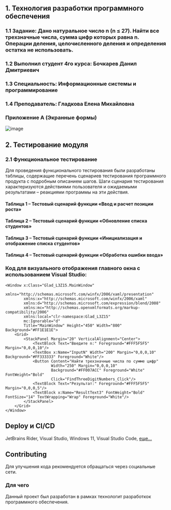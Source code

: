 ## 1. Технология разработки программного обеспечения
### 1.1 Задание: Дано натуральное число n (n ≤ 27). Найти все трехзначные числа, сумма цифр которых равна n. Операции деления, целочисленного деления и определения остатка не использовать.
### 1.2 Выполнил студент 4го курса: Бочкарев Данил Дмитриевич
### 1.3 Специальность: Информационные системы и программирование
### 1.4 Преподаватель: Гладкова Елена Михайловна

### Приложение A (Экранные формы)
![image](https://github.com/user-attachments/assets/4a4c7568-730e-4ade-800e-60c6aaeb4ddf)



## 2. Тестирование модуля
### 2.1 Функциональное тестирование
Для проведения функционального тестирования были разработаны таблицы, содержащие перечень сценариев тестирования программного продукта с подробным описанием шагов. Шаги сценария тестирования характеризуются действиями пользователя и ожидаемыми результатами – реакциями программы на эти действия.



#### Таблица 1 – Тестовый сценарий функции «Ввод и расчет позиции роста»


#### Таблица 2 – Тестовый сценарий функции «Обновление списка студентов»


#### Таблица 3 – Тестовый сценарий функции «Инициализация и отображение списка студентов»


#### Таблица 4 – Тестовый сценарий функции «Обработка ошибки ввода»


### Код для визуального отображения главного окна с использованием Visual Studio:
```xaml
<Window x:Class="Glad_L3Z15.MainWindow"
        xmlns="http://schemas.microsoft.com/winfx/2006/xaml/presentation"
        xmlns:x="http://schemas.microsoft.com/winfx/2006/xaml"
        xmlns:d="http://schemas.microsoft.com/expression/blend/2008"
        xmlns:mc="http://schemas.openxmlformats.org/markup-compatibility/2006"
        xmlns:local="clr-namespace:Glad_L3Z15"
        mc:Ignorable="d"
        Title="MainWindow" Height="450" Width="800" Background="#FF1E1E1E">
    <Grid>
        <StackPanel Margin="20" VerticalAlignment="Center">
            <TextBlock Text="Введите n:" Foreground="#FFF5F5F5" Margin="0,0,0,10"/>
            <TextBox x:Name="InputN" Width="200" Margin="0,0,0,10" Background="#FF333333" Foreground="White"/>
            <Button Content="Найти трехзначные числа по сумме цифр"
                    Width="250" Margin="0,0,0,10" 
                    Background="#FF007ACC" Foreground="White" FontWeight="Bold"
                    Click="FindThreeDigitNumbers_Click"/>
            <TextBlock Text="Результат:" Foreground="#FFF5F5F5" Margin="0,0,0,5"/>
            <TextBlock x:Name="ResultText3" FontWeight="Bold" FontSize="14" TextWrapping="Wrap" Foreground="White"/>
        </StackPanel>
    </Grid>
</Window>
```

## Deploy и CI/CD
JetBrains Rider, Visual Studio, Windows 11, Visual Studio Code, 
[еще...](https://learn.microsoft.com/dotnet/desktop/winforms/get-started/create-app-visual-studio?view=netdesktop-8.0)

## Contributing
Для улучшения кода рекомендуется обращаться через социальные сети.

### Для чего
Данный проект был разработан в рамках технологит разработкок программного обеспечения.

